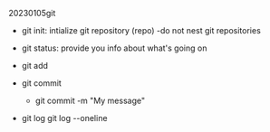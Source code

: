  20230105git

- git init: intialize git repository (repo)
	-do not nest git repositories

- git status: provide you info about what's going on

- git add

- git commit
  - git commit -m "My message"

- git log
   git log --oneline
